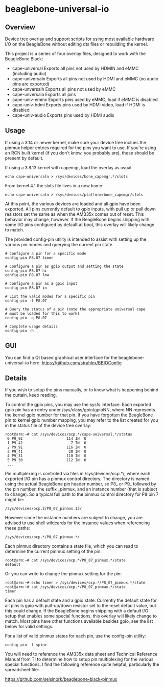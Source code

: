 # beaglebone-universal-io

## Overview

Device tree overlay and support scripts for using most available
hardware I/O on the BeagleBone without editing dts files or rebuilding
the kernel.

This project is a series of four overlay files, designed to work with
the BeagleBone Black:

  * cape-universal  Exports all pins not used by HDMIN and eMMC (including audio)
  * cape-universaln Exports all pins not used by HDMI and eMMC (no audio pins are exported)
  * cape-unversalh  Exports all pins not used by eMMC
  * cape-unversala  Exports all pins
  * cape-univ-emmc  Exports pins used by eMMC, load if eMMC is disabled
  * cape-univ-hdmi  Exports pins used by HDMI video, load if HDMI is disabled
  * cape-univ-audio Exports pins used by HDMI audio


## Usage

If using a 3.14 or newer kernel, make sure your device tree inclues the
pinmux helper entries required for the pins you want to use.  If you're
using an RCN built kernel (if you don't know, you probably are), these
should be present by default.

If using a 3.8.13 kernel with capemgr, load the overlay as usual

    echo cape-universaln > /sys/devices/bone_capemgr.*/slots
    
From kernel 4.1 the slots file lives in a new home

    echo cape-universaln > /sys/devices/platform/bone_capemgr/slots

At this point, the various devices are loaded and all gpio have been
exported.  All pins currently default to gpio inputs, with pull up or
pull down resistors set the same as when the AM335x comes out of reset.
This behavior may change, however.  If the BeagleBone begins shipping
with some I/O pins configured by default at boot, this overlay will
likely change to match.

The provided config-pin utility is intended to assist with  setting up
the various pin modes and querying the current pin state.

```
# Configure a pin for a specific mode
config-pin P8.07 timer

# Configure a pin as gpio output and setting the state
config-pin P8.07 hi
config-pin P8.07 low

# Configure a pin as a gpio input
config-pin P8.07 in

# List the valid modes for a specific pin
config-pin -l P8.07

# Query the status of a pin (note the appropriate universal cape
# must be loaded for this to work)
config-pin -q P8.07

# Complete usage details
config-pin -h
```

## GUI 

You can find a Qt based graphical user interface for the
beaglebone-universal-io here: https://github.com/strahlex/BBIOConfig


## Details

If you wish to setup the pins manually, or to know what is happening
behind the curtain, keep reading.

To control the gpio pins, you may use the sysfs interface.  Each
exported gpio pin has an entry under /sys/class/gpio/gpioNN, where NN
represents the kernel gpio number for that pin.  If you have forgotten
the BeagleBone pin to kernel gpio number mapping, you may refer to the
list created for you in the status file of the device tree overlay:

    root@arm:~# cat /sys/devices/ocp.*/cape-universal.*/status
     0 P9_92                    114 IN  0
     1 P9_42                      7 IN  0
     2 P9_91                    116 IN  0
     3 P9_41                     20 IN  0
     4 P9_31                    110 IN  0
     5 P9_30                    112 IN  0
     ...

Pin multiplexing is controled via files in /sys/devices/ocp.*/, where
each exported I/O pin has a pinmux control directory.  The directory is
named using the actual BeagleBone pin header number, so P8_ or P9_ 
followed by the pin number, the suffix _pinmux, and an instance number
(that is subject to change).  So a typical full path to the pinmux
control directory for P8 pin 7 might be:

    /sys/devices/ocp.3/P8_07_pinmux.13/

However since the instance numbers are subject to change, you are
advised to use shell wildcards for the instance values when referencing
these paths:

    /sys/devices/ocp.*/P8_07_pinmux.*/

Each pinmux directory contains a state file, which you can read to
determine the current pinmux setting of the pin:

    root@arm:~# cat /sys/devices/ocp.*/P8_07_pinmux.*/state
    default

Or you can write to change the pinmux setting for the pin:

    root@arm:~# echo timer > /sys/devices/ocp.*/P8_07_pinmux.*/state
    root@arm:~# cat /sys/devices/ocp.*/P8_07_pinmux.*/state
    timer

Each pin has a default state and a gpio state.  Currently the default
state for all pins is gpio with pull-up/down resistor set to the reset
default value, but this could change.  If the BeagleBone begins shipping
with a default I/O setup that enables some special functions, this
overlay will likely change to match.  Most pins have other functions
available besides gpio, see the list below for valid settings.

For a list of valid pinmux states for each pin, use the config-pin
utility:

    config-pin -l <pin>

You will need to reference the AM335x data sheet and Technical Reference
Manual from TI to determine how to setup pin multiplexing for the
various special functions.  I find the following reference quite
helpful, particularly the spreadsheet file:

https://github.com/selsinork/beaglebone-black-pinmux


